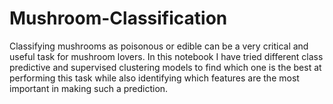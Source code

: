 # Mushroom-Classification
Classifying mushrooms as poisonous or edible can be a very critical and useful task for mushroom lovers. In this notebook I have tried different class predictive and supervised clustering models to find which one is the best at performing this task while also identifying which features are the most important in making such a prediction.
